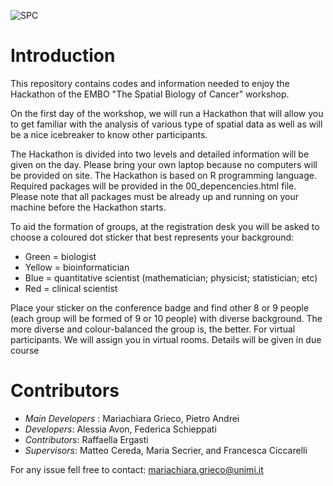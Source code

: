 ![SPC](www/SPC.png)

# Introduction
This repository contains codes and information needed to enjoy the Hackathon of the EMBO "The Spatial Biology of Cancer" workshop.

On the first day of the workshop, we will run a Hackathon that will allow you to get familiar with the analysis of various type of spatial data as well as will be a nice icebreaker to know other participants. 

The Hackathon is divided into two levels and detailed information will be given on the day. Please bring your own laptop because no computers will be provided on site. The Hackathon is based on R programming language. Required packages will be provided in the 00_depencencies.html file. Please note that all packages must be already up and running on your machine before the Hackathon starts. 

To aid the formation of groups, at the registration desk you will be asked to choose a coloured dot sticker that best represents your background:
- Green = biologist
- Yellow = bioinformatician
- Blue = quantitative scientist (mathematician; physicist; statistician; etc) 
- Red = clinical scientist

Place your sticker on the conference badge and find other 8 or 9 people (each group will be formed of 9 or 10 people) with diverse background. The more diverse and colour-balanced the group is, the better.
For virtual participants.
We will assign you in virtual rooms. Details will be given in due course

# Contributors

- *Main Developers* : Mariachiara Grieco, Pietro Andrei
- *Developers*: Alessia Avon, Federica Schieppati
- *Contributors*: Raffaella Ergasti
- *Supervisors*: Matteo Cereda, Maria Secrier, and Francesca Ciccarelli

For any issue fell free to contact: mariachiara.grieco@unimi.it 
